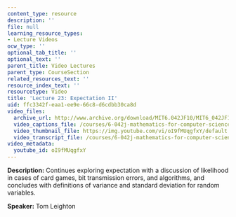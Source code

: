 ```yaml
---
content_type: resource
description: ''
file: null
learning_resource_types:
- Lecture Videos
ocw_type: ''
optional_tab_title: ''
optional_text: ''
parent_title: Video Lectures
parent_type: CourseSection
related_resources_text: ''
resource_index_text: ''
resourcetype: Video
title: 'Lecture 23: Expectation II'
uid: ffc3342f-eaa1-ee9e-66c8-d6cdbb30ca8d
video_files:
  archive_url: http://www.archive.org/download/MIT6.042JF10/MIT6_042JF10_lec23_300k.mp4
  video_captions_file: /courses/6-042j-mathematics-for-computer-science-fall-2010/aaa44706c6a952dba5c2de829dbf0515_oI9fMUqgfxY.vtt
  video_thumbnail_file: https://img.youtube.com/vi/oI9fMUqgfxY/default.jpg
  video_transcript_file: /courses/6-042j-mathematics-for-computer-science-fall-2010/dc4f198af215cde514be1c46c806d063_oI9fMUqgfxY.pdf
video_metadata:
  youtube_id: oI9fMUqgfxY
---
```


**Description:** Continues exploring expectation with a discussion of likelihood in cases of card games, bit transmission errors, and algorithms, and concludes with definitions of variance and standard deviation for random variables.

**Speaker:** Tom Leighton